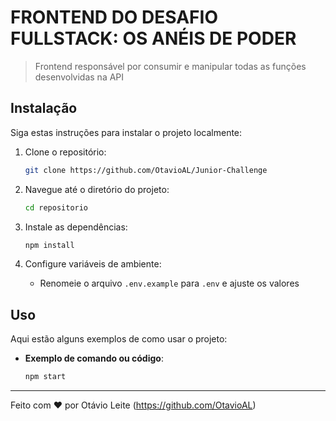 # FRONTEND DO DESAFIO FULLSTACK: OS ANÉIS DE PODER

> Frontend responsável por consumir e manipular todas as funções desenvolvidas na API

## Instalação

Siga estas instruções para instalar o projeto localmente:

1. Clone o repositório:

   ```bash
   git clone https://github.com/OtavioAL/Junior-Challenge
   ```

2. Navegue até o diretório do projeto:

   ```bash
   cd repositorio
   ```

3. Instale as dependências:

   ```bash
   npm install
   ```

4. Configure variáveis de ambiente:
   - Renomeie o arquivo `.env.example` para `.env` e ajuste os valores

## Uso

Aqui estão alguns exemplos de como usar o projeto:

- **Exemplo de comando ou código**:
  ```bash
  npm start
  ```

---

Feito com ❤️ por Otávio Leite (https://github.com/OtavioAL)
